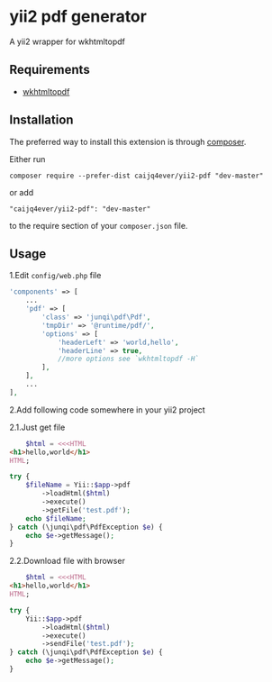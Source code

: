 yii2 pdf generator
==================
A yii2 wrapper for wkhtmltopdf


Requirements
------------
- [wkhtmltopdf](https://github.com/wkhtmltopdf/wkhtmltopdf)


Installation
------------

The preferred way to install this extension is through [composer](http://getcomposer.org/download/).

Either run

```
composer require --prefer-dist caijq4ever/yii2-pdf "dev-master"
```

or add

```
"caijq4ever/yii2-pdf": "dev-master"
```

to the require section of your `composer.json` file.


Usage
-----

1.Edit `config/web.php` file
```php
'components' => [
    ...
    'pdf' => [
        'class' => 'junqi\pdf\Pdf',
        'tmpDir' => '@runtime/pdf/',
        'options' => [
            'headerLeft' => 'world,hello',
            'headerLine' => true,
            //more options see `wkhtmltopdf -H`
        ],
    ],
    ...
],
```

2.Add following code somewhere in your yii2 project

2.1.Just get file
```php
    $html = <<<HTML
<h1>hello,world</h1>
HTML;

try {
    $fileName = Yii::$app->pdf
        ->loadHtml($html)
        ->execute()
        ->getFile('test.pdf');
    echo $fileName;
} catch (\junqi\pdf\PdfException $e) {
    echo $e->getMessage();
}
```

2.2.Download file with browser
```php
    $html = <<<HTML
<h1>hello,world</h1>
HTML;

try {
    Yii::$app->pdf
        ->loadHtml($html)
        ->execute()
        ->sendFile('test.pdf');
} catch (\junqi\pdf\PdfException $e) {
    echo $e->getMessage();
}
```